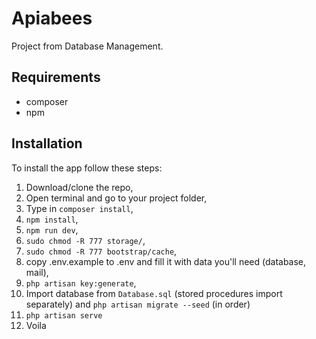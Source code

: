 
# Apiabees
Project from Database Management.

## Requirements
* composer
* npm

## Installation 
To install the app follow these steps: 
1. Download/clone the repo,
2. Open terminal and go to your project folder, 
3. Type in `composer install`,
4. `npm install`,
5. `npm run dev`,
6. `sudo chmod -R 777 storage/`,
7. `sudo chmod -R 777 bootstrap/cache`,
8. copy .env.example to .env and fill it with data you'll need (database, mail),
9. `php artisan key:generate`,
10. Import database from `Database.sql` (stored procedures import separately) and `php artisan migrate --seed` (in order)
11. `php artisan serve`
12. Voila
